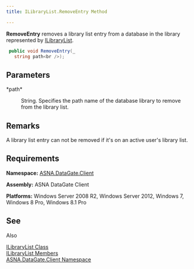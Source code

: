 ```yaml
---
title: ILibraryList.RemoveEntry Method

---
```


**RemoveEntry** removes a library list entry from a database in the library represented by [ILibraryList](ilibrary-list-class.html).

```cs
 public void RemoveEntry(_
   string path<br />);
```


## Parameters

<dl>
        <dt>
 *path* 
        </dt>
        <dd>

String. Specifies the path name of the database library to remove from the library list.
</dd>
</dl>

## Remarks

A library list entry can not be removed if it's on an active user's library list. 
## Requirements

<span> **Namespace:** [ASNA.DataGate.Client](datagate-client-namespace.html) </span> 

<span> **Assembly:** ASNA DataGate Client</span> 

<span> **Platforms:** Windows Server 2008 R2, Windows Server 2012, Windows 7, Windows 8 Pro, Windows 8.1 Pro</span> 
## See 
Also


[ILibraryList Class](ilibrary-list-class.html)
      <br />
[ILibraryList Members](ilibrary-list-members.html)
      <br />
[ASNA.DataGate.Client Namespace](datagate-client-namespace.html)

